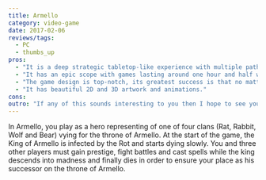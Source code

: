 ```yaml
---
title: Armello
category: video-game
date: 2017-02-06
reviews/tags:
  - PC
  - thumbs_up
pros:
  - "It is a deep strategic tabletop-like experience with multiple paths to victory and interesting decisions throughout."
  - "It has an epic scope with games lasting around one hour and half with each turn being more exciting than the last and never leaving you bored."
  - "The game design is top-notch, its greatest success is that no matter how behind I am, I've never felt out of the game."
  - "It has beautiful 2D and 3D artwork and animations."
cons:
outro: "If any of this sounds interesting to you then I hope to see you in Armello."
---
```


In Armello, you play as a hero representing of one of four clans (Rat, Rabbit, Wolf and Bear) vying for the throne of Armello. At the start of the game, the King of Armello is infected by the Rot and starts dying slowly. You and three other players must gain prestige, fight battles and cast spells while the king descends into madness and finally dies in order to ensure your place as his successor on the throne of Armello.
